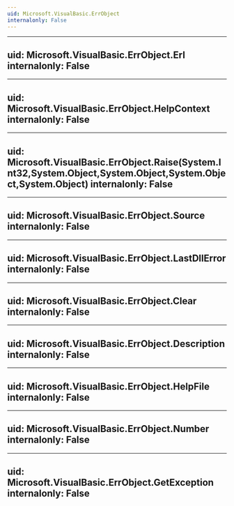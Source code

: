 ```yaml
---
uid: Microsoft.VisualBasic.ErrObject
internalonly: False
---
```


---
uid: Microsoft.VisualBasic.ErrObject.Erl
internalonly: False
---

---
uid: Microsoft.VisualBasic.ErrObject.HelpContext
internalonly: False
---

---
uid: Microsoft.VisualBasic.ErrObject.Raise(System.Int32,System.Object,System.Object,System.Object,System.Object)
internalonly: False
---

---
uid: Microsoft.VisualBasic.ErrObject.Source
internalonly: False
---

---
uid: Microsoft.VisualBasic.ErrObject.LastDllError
internalonly: False
---

---
uid: Microsoft.VisualBasic.ErrObject.Clear
internalonly: False
---

---
uid: Microsoft.VisualBasic.ErrObject.Description
internalonly: False
---

---
uid: Microsoft.VisualBasic.ErrObject.HelpFile
internalonly: False
---

---
uid: Microsoft.VisualBasic.ErrObject.Number
internalonly: False
---

---
uid: Microsoft.VisualBasic.ErrObject.GetException
internalonly: False
---
